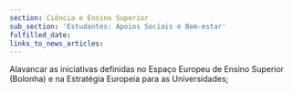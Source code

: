 ```yaml
---
section: Ciência e Ensino Superior
sub_section: 'Estudantes: Apoios Sociais e Bem-estar'
fulfilled_date:
links_to_news_articles:
---
```


Alavancar as iniciativas definidas no Espaço Europeu de Ensino Superior (Bolonha) e na Estratégia Europeia para as Universidades;